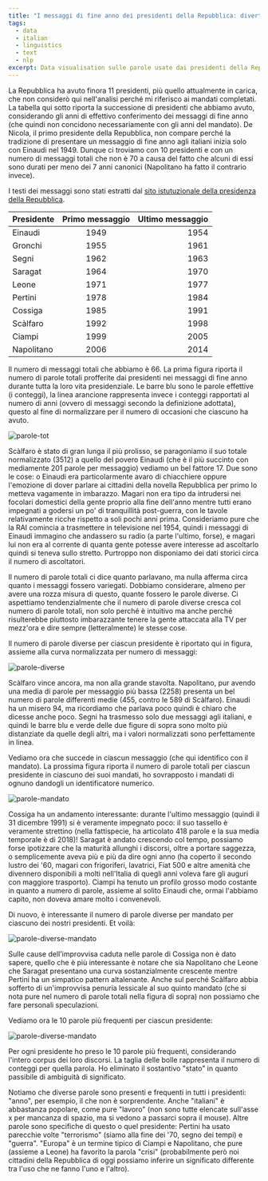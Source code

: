 ```yaml
---
title: "I messaggi di fine anno dei presidenti della Repubblica: divertissements sui testi"
tags:
  - data
  - italian
  - linguistics
  - text
  - nlp
excerpt: Data visualisation sulle parole usate dai presidenti della Repubblica nei discorsi di fine anno
---
```


La Repubblica ha avuto finora 11 presidenti, più quello attualmente in carica, che non considerò qui nell'analisi perché mi riferisco ai mandati completati.
La tabella qui sotto riporta la successione di presidenti che abbiamo avuto, considerando gli anni di effettivo conferimento dei messaggi di fine anno (che quindi non concidono necessariamente con gli anni del mandato). De Nicola, il primo presidente della Repubblica, non compare perché la tradizione di presentare un messaggio di fine anno agli italiani inizia solo con Einaudi nel 1949. Dunque ci troviamo con 10 presidenti e con un numero di messaggi totali che non è 70 a causa del fatto che alcuni di essi sono durati per meno dei 7 anni canonici (Napolitano ha fatto il contrario invece).

I testi dei messaggi sono stati estratti dal [sito istutuzionale della presidenza della Repubblica](http://www.quirinale.it/).

| Presidente   | Primo messaggio  | Ultimo messaggio  |
| ------------ |:----------------:| -----------------:|
| Einaudi      | 1949             | 1954              |
| Gronchi      | 1955             | 1961              |
| Segni        | 1962             | 1963              |
| Saragat      | 1964             | 1970              |
| Leone        | 1971             | 1977              |
| Pertini      | 1978             | 1984              |
| Cossiga      | 1985             | 1991              |
| Scàlfaro     | 1992             | 1998              |
| Ciampi       | 1999             | 2005              |
| Napolitano   | 2006             | 2014              |

Il numero di messaggi totali che abbiamo è 66. La prima figura riporta il numero di parole totali profferite dai presidenti nei messaggi di fine anno durante tutta la loro vita presidenziale. Le barre blu sono le parole effettive (i conteggi), la linea arancione rappresenta invece i conteggi rapportati al numero di anni (ovvero di messaggi secondo la definizione adottata), questo al fine di normalizzare per il numero di occasioni che ciascuno ha avuto. 

![parole-tot](https://plot.ly/~MartinaPugliese/181.png)

Scàlfaro è stato di gran lunga il più prolisso, se paragoniamo il suo totale normalizzato (3512) a quello del povero Einaudi (che è il più succinto con mediamente 201 parole per messaggio) vediamo un bel fattore 17. 
Due sono le cose: o Einaudi era particolarmente avaro di chiacchiere oppure l'emozione di dover parlare ai cittadini della novella Repubblica per primo lo metteva vagamente in imbarazzo. Magari non era tipo da intrudersi nei focolari domestici della gente proprio alla fine dell'anno mentre tutti erano impegnati a godersi un po' di tranquillità post-guerra, con le tavole relativamente ricche rispetto a soli pochi anni prima.
Consideriamo pure che la RAI comincia a trasmettere in televisione nel 1954, quindi i messaggi di Einaudi immagino che andassero su radio (a parte l'ultimo, forse), e magari lui non era al corrente di quanta gente potesse avere interesse ad ascoltarlo quindi si teneva sullo stretto. Purtroppo non disponiamo dei dati storici circa il numero di ascoltatori.

Il numero di parole totali ci dice quanto parlavano, ma nulla afferma circa quanto i messaggi fossero variegati. Dobbiamo considerare, almeno per avere una rozza misura di questo, quante fossero le parole diverse. Ci aspettiamo tendenzialmente che il numero di parole diverse cresca col numero di parole totali, non solo perché è intuitivo ma anche perché risulterebbe piuttosto imbarazzante tenere la gente attaccata alla TV per mezz'ora e dire sempre (letteralmente) le stesse cose.

Il numero di parole diverse per ciascun presidente è riportato qui in figura, assieme alla curva normalizzata per numero di messaggi: 

![parole-diverse](https://plot.ly/~MartinaPugliese/191.png)

Scàlfaro vince ancora, ma non alla grande stavolta. Napolitano, pur avendo una media di parole per messaggio più bassa (2258) presenta un bel numero di parole differenti medie (455, contro le 589 di Scàlfaro). 
Einaudi ha un misero 94, ma ricordiamo che parlava poco quindi è chiaro che dicesse anche poco.
Segni ha trasmesso solo due messaggi agli italiani, e quindi le barre blu e verde delle due figure di sopra sono molto più distanziate da quelle degli altri, ma i valori normalizzati sono perfettamente in linea.

Vediamo ora che succede in ciascun messaggio (che qui identifico con il mandato). La prossima figura riporta il numero di parole totali per ciascun presidente in ciascuno dei suoi mandati, ho sovrapposto i mandati di ognuno dandogli un identificatore numerico.

![parole-mandato](https://plot.ly/~MartinaPugliese/249.png)

Cossiga ha un andamento interessante: durante l'ultimo messaggio (quindi il 31 dicembre 1991) si è veramente impegnato poco: il suo tassello è veramente strettino (nella fattispecie, ha articolato 418 parole e la sua media temporale è di 2018)!
Saragat è andato crescendo col tempo, possiamo forse ipotizzare che la maturità allunghi i discorsi, oltre a portare saggezza, o semplicemente aveva più e più da dire ogni anno (ha coperto il secondo lustro dei '60, magari con frigoriferi, lavatrici, Fiat 500 e altre amenità che divennero disponibili a molti nell'Italia di quegli anni voleva fare gli auguri con maggiore trasporto).
Ciampi ha tenuto un profilo grosso modo costante in quanto a numero di parole, assieme al solito Einaudi che, ormai l'abbiamo capito, non doveva amare molto i convenevoli.

Di nuovo, è interessante il numero di parole diverse per mandato per ciascuno dei nostri presidenti. Et voilà: 

![parole-diverse-mandato](https://plot.ly/~MartinaPugliese/259.png)

Sulle cause dell'improvvisa caduta nelle parole di Cossiga non è dato sapere, quello che è più interessante è notare che sia Napolitano che Leone che Saragat presentano una curva sostanzialmente crescente mentre Pertini ha un simpatico pattern altalenante.
Anche sul perché Scàlfaro abbia sofferto di un'improvvisa penuria lessicale al suo quinto mandato (che si nota pure nel numero di parole totali nella figura di sopra) non possiamo che fare personali speculazioni.

Vediamo ora le 10 parole più frequenti per ciascun presidente: 

![parole-diverse-mandato](https://plot.ly/~MartinaPugliese/296.png)

Per ogni presidente ho preso le 10 parole più frequenti, considerando l'intero corpus dei loro discorsi. La taglia delle bolle rappresenta il numero di conteggi per quella parola.
Ho eliminato il sostantivo "stato" in quanto passibile di ambiguità di significato.

Notiamo che diverse parole sono presenti e frequenti in tutti i presidenti: "anno", per esempio, il che non è sorprendente.
Anche "italiani" è abbastanza popolare, come pure "lavoro" (non sono tutte elencate sull'asse x per mancanza di spazio, ma si vedono a passarci sopra il mouse).
Altre parole sono specifiche di questo o quel presidente: Pertini ha usato parecchie volte "terrorismo" (siamo alla fine dei '70, segno dei tempi) e "guerra". "Europa" è un termine tipico di Ciampi e Napolitano, che pure (assieme a Leone) ha favorito la parola "crisi" (probabilmente però noi cittadini della Repubblica di oggi possiamo inferire un significato differente tra l'uso che ne fanno l'uno e l'altro). 
